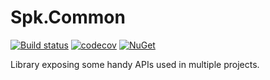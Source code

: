 # Spk.Common

[![Build status](https://ci.appveyor.com/api/projects/status/giug8stq390s95y4/branch/master?svg=true)](https://ci.appveyor.com/project/spektrum/spk-common-8p2f0/branch/master)
[![codecov](https://codecov.io/gh/spektrumgeeks/Spk.Common/branch/master/graph/badge.svg)](https://codecov.io/gh/spektrumgeeks/Spk.Common)
[![NuGet](https://img.shields.io/nuget/dt/Spk.Common.Helpers.svg)](https://www.nuget.org/packages/Spk.Common.Helpers/)

Library exposing some handy APIs used in multiple projects.
